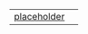 |                                                                                           |     |
| ----------------------------------------------------------------------------------------- | --- |
| [placeholder](https://hamedfathi.gitbook.io/aurelia-2-doc-api/store/variable/placeholder) |     |